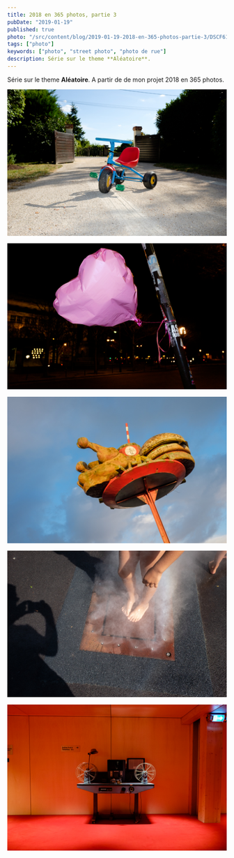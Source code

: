 ```yaml
---
title: 2018 en 365 photos, partie 3
pubDate: "2019-01-19"
published: true
photo: "/src/content/blog/2019-01-19-2018-en-365-photos-partie-3/DSCF6191.jpg"
tags: ["photo"]
keywords: ["photo", "street photo", "photo de rue"]
description: Série sur le theme **Aléatoire**.
---
```


Série sur le theme **Aléatoire**.
A partir de de mon projet 2018 en 365 photos.

![Photo](./DSCF1451.jpg)

![Photo](./DSCF6191.jpg)

![Photo](./DSCF4105-3.jpg)

![Photo](./DSCF9298.jpg)

![Photo](./DSCF7794.jpg)
